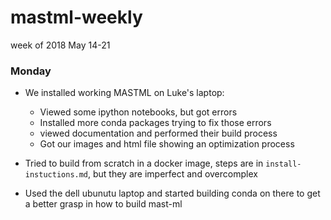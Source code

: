 # mastml-weekly
week of 2018 May 14-21

### Monday
- We installed working MASTML on Luke's laptop:
  * Viewed some ipython notebooks, but got errors
  * Installed more conda packages trying to fix those errors
  * viewed documentation and performed their build process
  * Got our images and html file showing an optimization process

- Tried to build from scratch in a docker image, steps are in `install-instuctions.md`, but they are imperfect and overcomplex

- Used the dell ubunutu laptop and started building conda on there to get a better grasp in how to build mast-ml
